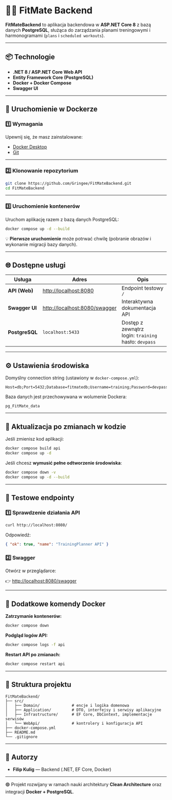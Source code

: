 # 🏋️‍♂️ FitMate Backend

**FitMateBackend** to aplikacja backendowa w **ASP.NET Core 8** z bazą danych **PostgreSQL**, służąca do zarządzania planami treningowymi i harmonogramami (`plans` i `scheduled workouts`).

---

## 📦 Technologie

- **.NET 8 / ASP.NET Core Web API**
- **Entity Framework Core (PostgreSQL)**
- **Docker + Docker Compose**
- **Swagger UI**

---

## 🚀 Uruchomienie w Dockerze

### 1️⃣ Wymagania
Upewnij się, że masz zainstalowane:
- [Docker Desktop](https://www.docker.com/products/docker-desktop/)
- [Git](https://git-scm.com/)

---

### 2️⃣ Klonowanie repozytorium

```bash
git clone https://github.com/Gringee/FitMateBackend.git
cd FitMateBackend
```

---

### 3️⃣ Uruchomienie kontenerów

Uruchom aplikację razem z bazą danych PostgreSQL:

```bash
docker compose up -d --build
```

💡 **Pierwsze uruchomienie** może potrwać chwilę (pobranie obrazów i wykonanie migracji bazy danych).

---

## 🌐 Dostępne usługi

| Usługa           | Adres                                   | Opis                                |
|------------------|------------------------------------------|-------------------------------------|
| **API (Web)**    | [http://localhost:8080](http://localhost:8080) | Endpoint testowy `/`               |
| **Swagger UI**   | [http://localhost:8080/swagger](http://localhost:8080/swagger) | Interaktywna dokumentacja API |
| **PostgreSQL**   | `localhost:5433`                        | Dostęp z zewnątrz <br>login: `training` <br>hasło: `devpass` |

---

## ⚙️ Ustawienia środowiska

Domyślny connection string (ustawiony w `docker-compose.yml`):

```
Host=db;Port=5432;Database=fitmatedb;Username=training;Password=devpass
```

Baza danych jest przechowywana w wolumenie Dockera:

```
pg_FitMate_data
```

---

## 🔁 Aktualizacja po zmianach w kodzie

Jeśli zmienisz kod aplikacji:

```bash
docker compose build api
docker compose up -d
```

Jeśli chcesz **wymusić pełne odtworzenie środowiska**:

```bash
docker compose down -v
docker compose up -d --build
```

---

## 🧪 Testowe endpointy

### 1️⃣ Sprawdzenie działania API

```bash
curl http://localhost:8080/
```

Odpowiedź:

```json
{ "ok": true, "name": "TrainingPlanner API" }
```

### 2️⃣ Swagger

Otwórz w przeglądarce:

👉 [http://localhost:8080/swagger](http://localhost:8080/swagger)

---

## 🧰 Dodatkowe komendy Docker

**Zatrzymanie kontenerów:**
```bash
docker compose down
```

**Podgląd logów API:**
```bash
docker compose logs -f api
```

**Restart API po zmianach:**
```bash
docker compose restart api
```

---

## 📁 Struktura projektu

```
FitMateBackend/
├── src/
│   ├── Domain/              # encje i logika domenowa
│   ├── Application/         # DTO, interfejsy i serwisy aplikacyjne
│   ├── Infrastructure/      # EF Core, DbContext, implementacje serwisów
│   └── WebApi/              # kontrolery i konfiguracja API
├── docker-compose.yml
├── README.md
└── .gitignore
```

---

## 🧩 Autorzy

- **Filip Kulig** — Backend (.NET, EF Core, Docker)  

---

🟢 Projekt rozwijany w ramach nauki architektury **Clean Architecture** oraz integracji **Docker + PostgreSQL**.
